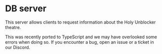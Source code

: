 # DB server

This server allows clients to request information about the Holy Unblocker theatre.

This was recently ported to TypeScript and we may have overlooked some errors when doing so. If you encounter a bug, open an issue or a ticket in our Discord.
